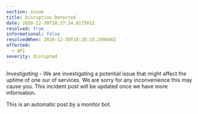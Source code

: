 ```yaml
---
section: issue
title: Disruption Detected
date: 2020-12-30T18:27:14.817501Z
resolved: true
informational: false
resolvedWhen: 2020-12-30T18:28:15.249686Z
affected:
  - API
severity: disrupted
---
```

*Investigating* - We are investigating a potential issue that might affect the uptime of one our of services. We are sorry for any inconvenience this may cause you. This incident post will be updated once we have more information.

This is an automatic post by a monitor bot.
        